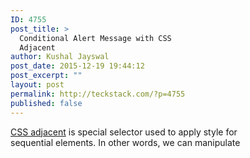 ```yaml
---
ID: 4755
post_title: >
  Conditional Alert Message with CSS
  Adjacent
author: Kushal Jayswal
post_date: 2015-12-19 19:44:12
post_excerpt: ""
layout: post
permalink: http://teckstack.com/?p=4755
published: false
---
```

<a href="http://www.w3.org/TR/CSS21/selector.html#adjacent-selectors" target="_blank">CSS adjacent</a> is special selector used to apply style for sequential elements. In other words, we can manipulate